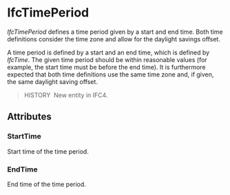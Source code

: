 # IfcTimePeriod

_IfcTimePeriod_ defines a time period given by a start and end time. Both time definitions consider the time zone and allow for the daylight savings offset.

A time period is defined by a start and an end time, which is defined by _IfcTime_. The given time period should be within reasonable values (for example, the start time must be before the end time). It is furthermore expected that both time definitions use the same time zone and, if given, the same daylight saving offset.

> HISTORY&nbsp; New entity in IFC4.

## Attributes

### StartTime
Start time of the time period.

### EndTime
End time of the time period.
